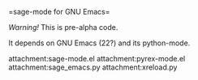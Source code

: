 =sage-mode for GNU Emacs=

*Warning!*  This is pre-alpha code.

It depends on GNU Emacs (22?) and its python-mode.

attachment:sage-mode.el
attachment:pyrex-mode.el
attachment:sage_emacs.py
attachment:xreload.py
